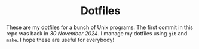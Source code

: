 <div align = center><h1>Dotfiles</h1></div>

These are my dotfiles for a bunch of Unix programs. The first commit in this repo was back in *30 November 2024*. I manage my dotfiles using `git` and `make`. I hope these are useful for everybody!
